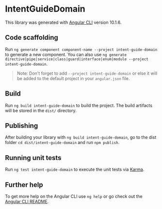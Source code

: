 # IntentGuideDomain

This library was generated with [Angular CLI](https://github.com/angular/angular-cli) version 10.1.6.

## Code scaffolding

Run `ng generate component component-name --project intent-guide-domain` to generate a new component. You can also use `ng generate directive|pipe|service|class|guard|interface|enum|module --project intent-guide-domain`.
> Note: Don't forget to add `--project intent-guide-domain` or else it will be added to the default project in your `angular.json` file. 

## Build

Run `ng build intent-guide-domain` to build the project. The build artifacts will be stored in the `dist/` directory.

## Publishing

After building your library with `ng build intent-guide-domain`, go to the dist folder `cd dist/intent-guide-domain` and run `npm publish`.

## Running unit tests

Run `ng test intent-guide-domain` to execute the unit tests via [Karma](https://karma-runner.github.io).

## Further help

To get more help on the Angular CLI use `ng help` or go check out the [Angular CLI README](https://github.com/angular/angular-cli/blob/master/README.md).
